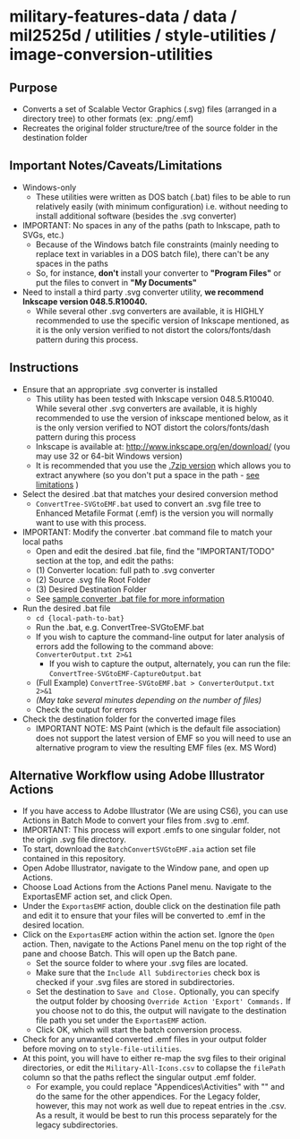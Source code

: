 # military-features-data / data / mil2525d / utilities / style-utilities / image-conversion-utilities

## Purpose

* Converts a set of Scalable Vector Graphics (.svg) files (arranged in a directory tree) to other formats (ex: .png/.emf)
* Recreates the original folder structure/tree of the source folder in the destination folder

## Important Notes/Caveats/Limitations

* Windows-only
    * These utilities were written as DOS batch (.bat) files to be able to run relatively easily (with minimum configuration) i.e. without needing to install additional software (besides the .svg converter)
* IMPORTANT: No spaces in any of the paths (path to Inkscape, path to SVGs, etc.)
    * Because of the Windows batch file constraints (mainly needing to replace text in variables in a DOS batch file), there can't be any spaces in the paths
    * So, for instance, **don't** install your converter to **"Program Files"** or put the files to convert in **"My Documents"**
* Need to install a third party .svg converter utility, **we recommend Inkscape version 048.5.R10040.**
    * While several other .svg converters are available, it is HIGHLY recommended to use the specific version of Inkscape mentioned, as it is the only version verified to not distort the colors/fonts/dash pattern during this process. 

## Instructions 

* Ensure that an appropriate .svg converter is installed
    * This utility has been tested with Inkscape version 048.5.R10040. While several other .svg converters are available, it is highly recommended to use the version of inkscape mentioned below, as it is the only version verified to NOT distort the colors/fonts/dash pattern during this process
    * Inkscape is available at: http://www.inkscape.org/en/download/ (you may use 32 or 64-bit Windows version)
    * It is recommended that you use the [.7zip version](https://inkscape.org/en/gallery/item/3932/Inkscape-0.91-1-win32.7z) which allows you to extract anywhere (so you don't put a space in the path - [see limitations](#important-notescaveatslimitations) )
* Select the desired .bat that matches your desired conversion method
    * `ConvertTree-SVGtoEMF.bat` used to convert an .svg file tree to Enhanced Metafile Format (.emf) is the version you will normally want to use with this process.
* IMPORTANT: Modify the converter .bat command file to match your local paths
    *  Open and edit the desired .bat file, find the "IMPORTANT/TODO" section at the top, and edit the paths:
    *  (1) Converter location: full path to .svg converter
    *  (2) Source .svg file Root Folder
    *  (3) Desired Destination Folder
    *  See [sample converter .bat file for more information](./ConvertTree-SVGtoEMF.bat)
*  Run the desired .bat file
    *  `cd {local-path-to-bat}`
    *  Run the .bat, e.g. ConvertTree-SVGtoEMF.bat
    *  If you wish to capture the command-line output for later analysis of errors add the following to the command above: `ConverterOutput.txt 2>&1`
        *  If you wish to capture the output, alternately, you can run the file: `ConvertTree-SVGtoEMF-CaptureOutput.bat`
    *  (Full Example)  `ConvertTree-SVGtoEMF.bat > ConverterOutput.txt 2>&1` 
    *  *(May take several minutes depending on the number of files)*
    *  Check the output for errors
*  Check the destination folder for the converted image files
    * IMPORTANT NOTE: MS Paint (which is the default file association) does not support the latest version of EMF so you will need to use an alternative program to view the resulting EMF files (ex. MS Word)

## Alternative Workflow using Adobe Illustrator Actions

* If you have access to Adobe Illustrator (We are using CS6), you can use Actions in Batch Mode to convert your files from .svg to .emf.
* IMPORTANT: This process will export .emfs to one singular folder, not the origin .svg file directory.
* To start, download the `BatchConvertSVGtoEMF.aia` action set file contained in this repository.
* Open Adobe Illustrator, navigate to the Window pane, and open up Actions.
* Choose Load Actions from the Actions Panel menu. Navigate to the ExportasEMF action set, and click Open. 
* Under the `ExportasEMF` action, double click on the destination file path and edit it to ensure that your files will be converted to .emf in the desired location.
* Click on the `ExportasEMF` action within the action set. Ignore the `Open` action. Then, navigate to the Actions Panel menu on the top right of the pane and choose Batch. This will open up the Batch pane.
    * Set the source folder to where your .svg files are located.
    * Make sure that the `Include All Subdirectories` check box is checked if your .svg files are stored in subdirectories.
    * Set the destination to `Save and Close.` Optionally, you can specify the output folder by choosing `Override Action 'Export' Commands.` If you choose not to do this, the output will navigate to the destination file path you set under the `ExportasEMF` action.
    * Click OK, which will start the batch conversion process.
* Check for any unwanted converted .emf files in your output folder before moving on to `style-file-utilities`. 
* At this point, you will have to either re-map the svg files to their original directories, or edit the `Military-All-Icons.csv` to collapse the `filePath` column so that the paths reflect the singular output .emf folder. 
    * For example, you could replace "Appendices\Activities" with "" and do the same for the other appendices. For the Legacy folder, however, this may not work as well due to repeat entries in the .csv. As a result, it would be best to run this process separately for the legacy subdirectories. 